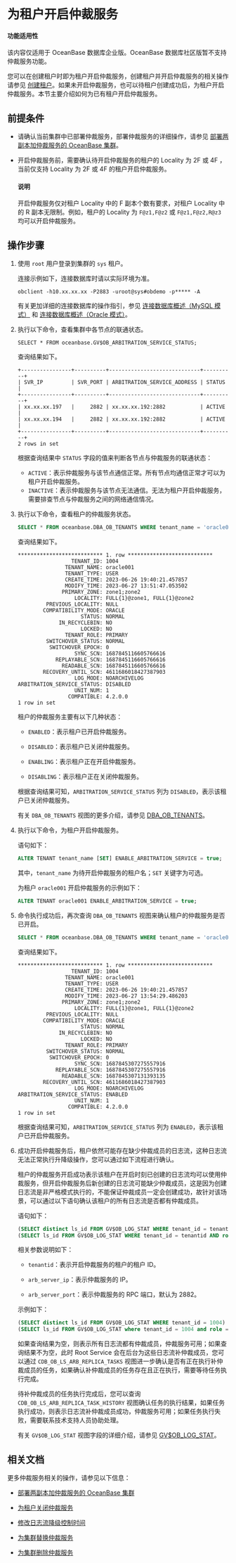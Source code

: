 # 为租户开启仲裁服务

<main id="notice" >
<h4>功能适用性</h4>
<p>该内容仅适用于 OceanBase 数据库企业版。OceanBase 数据库社区版暂不支持仲裁服务功能。</p>
</main>

您可以在创建租户时即为租户开启仲裁服务，创建租户并开启仲裁服务的相关操作请参见 [创建租户](../../200.tenant-management/600.common-tenant-operations/200.manage-create-tenant.md)。如果未开启仲裁服务，也可以待租户创建成功后，为租户开启仲裁服务。本节主要介绍如何为已有租户开启仲裁服务。

## 前提条件

* 请确认当前集群中已部署仲裁服务，部署仲裁服务的详细操作，请参见 [部署两副本加仲裁服务的 OceanBase 集群](../../../400.deploy/300.deploy-oceanbase-enterprise-edition/400.deploy-through-the-command-line/200.deploy-the-oceanbase-cluster-command-line/200.deploy-the-quorum-high-availability-service.md)。

* 开启仲裁服务前，需要确认待开启仲裁服务的租户的 Locality 为 2F 或 4F ，当前仅支持 Locality 为 2F 或 4F 的租户开启仲裁服务。

  <main id="notice" type='explain'>
  <h4>说明</h4>
  <p>开启仲裁服务仅对租户 Locality 中的 F 副本个数有要求，对租户 Locality 中的 R 副本无限制。例如，租户的 Locality 为 <code>F@z1,F@z2</code> 或 <code>F@z1,F@z2,R@z3</code> 均可以开启仲裁服务。</p>
  </main>

## 操作步骤

1. 使用 `root` 用户登录到集群的 `sys` 租户。

   连接示例如下，连接数据库时请以实际环境为准。

   ```shell
   obclient -h10.xx.xx.xx -P2883 -uroot@sys#obdemo -p***** -A
   ```

   有关更加详细的连接数据库的操作指引，参见 [连接数据库概述（MySQL 模式）](../../../300.develop/100.application-development-of-mysql-mode/100.connect-to-oceanbase-database-of-mysql-mode/100.connection-methods-overview-of-mysql-mode.md) 和 [连接数据库概述（Oracle 模式）](../../../300.develop/100.application-development-of-mysql-mode/100.connect-to-oceanbase-database-of-mysql-mode/100.connection-methods-overview-of-mysql-mode.md)。

2. 执行以下命令，查看集群中各节点的联通状态。

   ```shell
   SELECT * FROM oceanbase.GV$OB_ARBITRATION_SERVICE_STATUS;
   ```

   查询结果如下。

   ```shell
   +----------------+----------+-----------------------------+----------+
   | SVR_IP         | SVR_PORT | ARBITRATION_SERVICE_ADDRESS | STATUS   |
   +----------------+----------+-----------------------------+----------+
   | xx.xx.xx.197   |     2882 | xx.xx.xx.192:2882           | ACTIVE   |
   | xx.xx.xx.194   |     2882 | xx.xx.xx.192:2882           | ACTIVE   |
   +----------------+----------+-----------------------------+----------+
   2 rows in set
   ```

   根据查询结果中 `STATUS` 字段的值来判断各节点与仲裁服务的联通状态：

   * `ACTIVE`：表示仲裁服务与该节点通信正常。所有节点均通信正常才可以为租户开启仲裁服务。
   * `INACTIVE`：表示仲裁服务与该节点无法通信。无法为租户开启仲裁服务，需要排查节点与仲裁服务之间的网络通信情况。

3. 执行以下命令，查看租户的仲裁服务状态。

   ```sql
   SELECT * FROM oceanbase.DBA_OB_TENANTS WHERE tenant_name = 'oracle001'\G
   ```

   查询结果如下。

   ```shell
   *************************** 1. row ***************************
                    TENANT_ID: 1004
                  TENANT_NAME: oracle001
                  TENANT_TYPE: USER
                  CREATE_TIME: 2023-06-26 19:40:21.457857
                  MODIFY_TIME: 2023-06-27 13:51:47.053502
                 PRIMARY_ZONE: zone1;zone2
                     LOCALITY: FULL{1}@zone1, FULL{1}@zone2
            PREVIOUS_LOCALITY: NULL
           COMPATIBILITY_MODE: ORACLE
                       STATUS: NORMAL
                IN_RECYCLEBIN: NO
                       LOCKED: NO
                  TENANT_ROLE: PRIMARY
            SWITCHOVER_STATUS: NORMAL
             SWITCHOVER_EPOCH: 0
                     SYNC_SCN: 1687845116605766616
               REPLAYABLE_SCN: 1687845116605766616
                 READABLE_SCN: 1687845116605766616
           RECOVERY_UNTIL_SCN: 4611686018427387903
                     LOG_MODE: NOARCHIVELOG
   ARBITRATION_SERVICE_STATUS: DISABLED
                     UNIT_NUM: 1
                   COMPATIBLE: 4.2.0.0
   1 row in set
   ```

   租户的仲裁服务主要有以下几种状态：

   * `ENABLED`：表示租户已开启仲裁服务。

   * `DISABLED`：表示租户已关闭仲裁服务。

   * `ENABLING`：表示租户正在开启仲裁服务。

   * `DISABLING`：表示租户正在关闭仲裁服务。

   根据查询结果可知，`ARBITRATION_SERVICE_STATUS` 列为 `DISABLED`，表示该租户已关闭仲裁服务。

   有关 `DBA_OB_TENANTS` 视图的更多介绍，请参见 [DBA_OB_TENANTS](../../../700.reference/700.system-views/400.system-view-of-mysql-mode/200.dictionary-view-of-mysql-mode/19300.oceanbase-dba_ob_tenants-of-mysql-mode.md)。

4. 执行以下命令，为租户开启仲裁服务。

   语句如下：

   ```sql
   ALTER TENANT tenant_name [SET] ENABLE_ARBITRATION_SERVICE = true;
   ```

   其中，`tenant_name` 为待开启仲裁服务的租户名；`SET` 关键字为可选。

   为租户 `oracle001` 开启仲裁服务的示例如下：

   ```sql
   ALTER TENANT oracle001 ENABLE_ARBITRATION_SERVICE = true;
   ```

5. 命令执行成功后，再次查询 `DBA_OB_TENANTS` 视图来确认租户的仲裁服务是否已开启。

   ```sql
   SELECT * FROM oceanbase.DBA_OB_TENANTS WHERE tenant_name = 'oracle001'\G
   ```

   查询结果如下。

   ```shell
   *************************** 1. row ***************************
                    TENANT_ID: 1004
                  TENANT_NAME: oracle001
                  TENANT_TYPE: USER
                  CREATE_TIME: 2023-06-26 19:40:21.457857
                  MODIFY_TIME: 2023-06-27 13:54:29.486203
                 PRIMARY_ZONE: zone1;zone2
                     LOCALITY: FULL{1}@zone1, FULL{1}@zone2
            PREVIOUS_LOCALITY: NULL
           COMPATIBILITY_MODE: ORACLE
                       STATUS: NORMAL
                IN_RECYCLEBIN: NO
                       LOCKED: NO
                  TENANT_ROLE: PRIMARY
            SWITCHOVER_STATUS: NORMAL
             SWITCHOVER_EPOCH: 0
                     SYNC_SCN: 1687845307275557916
               REPLAYABLE_SCN: 1687845307275557916
                 READABLE_SCN: 1687845307131393135
           RECOVERY_UNTIL_SCN: 4611686018427387903
                     LOG_MODE: NOARCHIVELOG
   ARBITRATION_SERVICE_STATUS: ENABLED
                     UNIT_NUM: 1
                   COMPATIBLE: 4.2.0.0
   1 row in set
   ```

   根据查询结果可知，`ARBITRATION_SERVICE_STATUS` 列为 `ENABLED`，表示该租户已开启仲裁服务。

6. 成功开启仲裁服务后，租户依然可能存在缺少仲裁成员的日志流，这种日志流无法正常执行升降级操作，您可以通过如下流程进行确认。

   租户的仲裁服务开启成功表示该租户在开启时刻已创建的日志流均可以使用仲裁服务，但开启仲裁服务后新创建的日志流可能缺少仲裁成员，这是因为创建日志流是非严格模式执行的，不能保证仲裁成员一定会创建成功，故针对该场景，可以通过以下语句确认该租户的所有日志流是否都有仲裁成员。

   语句如下：

   ```sql
   (SELECT distinct ls_id FROM GV$OB_LOG_STAT WHERE tenant_id = tenantid) EXCEPT
   (SELECT ls_id FROM GV$OB_LOG_STAT WHERE tenant_id = tenantid AND role = 'LEADER' AND arbitration_member = 'arb_server_ip:arb_server_port');
   ```

   相关参数说明如下：

   * `tenantid`：表示开启仲裁服务的租户的租户 ID。

   * `arb_server_ip`：表示仲裁服务的 IP。

   * `arb_server_port`：表示仲裁服务的 RPC 端口，默认为 2882。

   示例如下：

   ```sql
   (SELECT distinct ls_id FROM GV$OB_LOG_STAT WHERE tenant_id = 1004) EXCEPT
   (SELECT ls_id FROM GV$OB_LOG_STAT where tenant_id = 1004 and role = 'LEADER' and arbitration_member = '100.xx.xx.xx:2882');
   ```

   如果查询结果为空，则表示所有日志流都有仲裁成员，仲裁服务可用；如果查询结果不为空，此时 Root Service 会在后台为这些日志流补仲裁成员，您可以通过 `CDB_OB_LS_ARB_REPLICA_TASKS` 视图进一步确认是否有正在执行补仲裁成员的任务，如果确认补仲裁成员的任务存在且正在执行，需要等待任务执行完成。

   待补仲裁成员的任务执行完成后，您可以查询 `CDB_OB_LS_ARB_REPLICA_TASK_HISTORY` 视图确认任务的执行结果，如果任务执行成功，则表示日志流补仲裁成员成功，仲裁服务可用；如果任务执行失败，需要联系技术支持人员协助处理。

    有关 `GV$OB_LOG_STAT` 视图字段的详细介绍，请参见 [GV$OB_LOG_STAT](../../../700.reference/700.system-views/400.system-view-of-mysql-mode/300.performance-view-of-mysql-mode/11400.gv-ob_log_stat-of-mysql-mode.md)。

## 相关文档

更多仲裁服务相关的操作，请参见以下信息：

* [部署两副本加仲裁服务的 OceanBase 集群](../../../400.deploy/300.deploy-oceanbase-enterprise-edition/400.deploy-through-the-command-line/200.deploy-the-oceanbase-cluster-command-line/200.deploy-the-quorum-high-availability-service.md)

* [为租户关闭仲裁服务](../400.arbitration-high-availability/300.disable-the-arbitration-service.md)

* [修改日志流降级控制时间](../400.arbitration-high-availability/400.modify-the-degradation-timeout.md)

* [为集群替换仲裁服务](../400.arbitration-high-availability/500.replace-the-arbitration-service.md)

* [为集群删除仲裁服务](../400.arbitration-high-availability/600.remove-the-arbitration-service.md)
